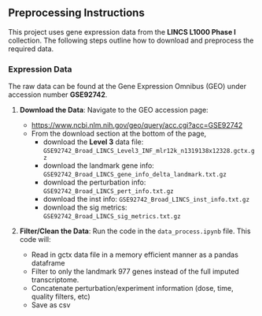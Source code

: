 ## Preprocessing Instructions

This project uses gene expression data from the **LINCS L1000 Phase I** collection. The following steps outline how to download and preprocess the required data.

### Expression Data

The raw data can be found at the Gene Expression Omnibus (GEO) under accession number **GSE92742**.

1.  **Download the Data**: Navigate to the GEO accession page:
    - https://www.ncbi.nlm.nih.gov/geo/query/acc.cgi?acc=GSE92742
    - From the download section at the bottom of the page,
        - download the **Level 3** data file: `GSE92742_Broad_LINCS_Level3_INF_mlr12k_n1319138x12328.gctx.gz`
        - download the landmark gene info: `GSE92742_Broad_LINCS_gene_info_delta_landmark.txt.gz`
        - download the perturbation info: `GSE92742_Broad_LINCS_pert_info.txt.gz`
        - download the inst info: `GSE92742_Broad_LINCS_inst_info.txt.gz`
        - download the sig metrics: `GSE92742_Broad_LINCS_sig_metrics.txt.gz`

2.  **Filter/Clean the Data**: Run the code in the `data_process.ipynb` file. This code will:
    - Read in gctx data file in a memory efficient manner as a pandas dataframe
    - Filter to only the landmark 977 genes instead of the full imputed transcriptome.
    - Concatenate perturbation/experiment information (dose, time, quality filters, etc)
    - Save as csv
